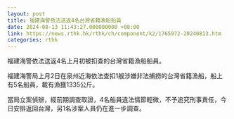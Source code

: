 ```yaml
---
layout: post
title: 福建海警依法送返4名台灣省籍漁船船員
date: 2024-08-13 11:43:27.000000000 +08:00
link: https://news.rthk.hk/rthk/ch/component/k2/1765972-20240813.htm
categories: rthk
---
```


福建海警依法送返4名上月初被扣查的台灣省籍漁船船員。

福建海警局上月2日在泉州近海依法查扣1艘涉嫌非法捕撈的台灣省籍漁船，船上有5名船員，載有漁獲1335公斤。

當局立案偵辦，經前期調查取證，4名船員違法情節輕微，不予追究刑事責任，今日安排返回台灣，另1名涉案人員仍在進一步調查。
